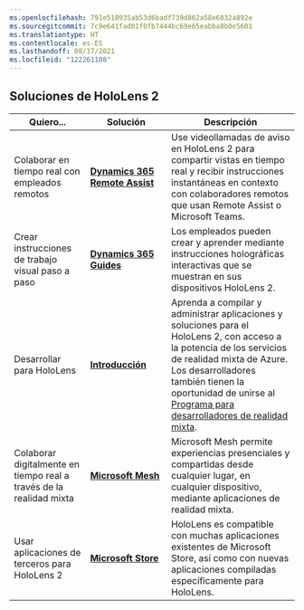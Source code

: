 ```yaml
---
ms.openlocfilehash: 791e510935ab53d6badf739d862a58e6832a892e
ms.sourcegitcommit: 7c9e641fad01f0fb7444bc69e65eabba8b0e5601
ms.translationtype: HT
ms.contentlocale: es-ES
ms.lasthandoff: 08/17/2021
ms.locfileid: "122261108"
---
```

## <a name="hololens-2-solutions"></a>Soluciones de HoloLens 2

| Quiero... | Solución | Descripción |  
|---------| ------------|------------|
| Colaborar en tiempo real con empleados remotos | [**Dynamics 365 Remote Assist**](https://dynamics.microsoft.com/mixed-reality/remote-assist/) | Use videollamadas de aviso en HoloLens 2 para compartir vistas en tiempo real y recibir instrucciones instantáneas en contexto con colaboradores remotos que usan Remote Assist o Microsoft Teams. | 
| Crear instrucciones de trabajo visual paso a paso | [**Dynamics 365 Guides**](https://dynamics.microsoft.com/mixed-reality/guides/capabilities/) | Los empleados pueden crear y aprender mediante instrucciones holográficas interactivas que se muestran en sus dispositivos HoloLens 2. |
| Desarrollar para HoloLens | [**Introducción**](/windows/mixed-reality/develop/development?tabs=unity) | Aprenda a compilar y administrar aplicaciones y soluciones para el HoloLens 2, con acceso a la potencia de los servicios de realidad mixta de Azure. Los desarrolladores también tienen la oportunidad de unirse al [Programa para desarrolladores de realidad mixta](https://www.microsoft.com/en-us/hololens/developers).|
| Colaborar digitalmente en tiempo real a través de la realidad mixta | [**Microsoft Mesh**](https://www.microsoft.com/mesh) | Microsoft Mesh permite experiencias presenciales y compartidas desde cualquier lugar, en cualquier dispositivo, mediante aplicaciones de realidad mixta. |
| Usar aplicaciones de terceros para HoloLens 2 | [**Microsoft Store**](../holographic-store-apps.md) | HoloLens es compatible con muchas aplicaciones existentes de Microsoft Store, así como con nuevas aplicaciones compiladas específicamente para HoloLens.
